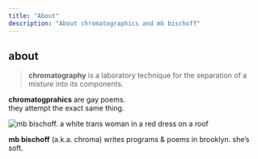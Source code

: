 ```yaml
---
title: "About"
description: "About chromatographics and mb bischoff"
---
```


## about

> **chromatography** is a laboratory technique for the separation of a mixture into its components.

**chromatogprahics** are gay poems.  
they attempt the exact same thing.

![mb bischoff. a white trans woman in a red dress on a roof](/images/mb.webp)

**<span class="first-name">mb</span> bischoff** (a.k.a. chroma) writes programs & poems in brooklyn. she’s soft.